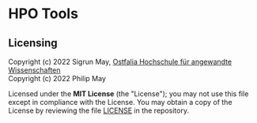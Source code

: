 # HPO Tools

## Licensing
Copyright (c) 2022 Sigrun May, [Ostfalia Hochschule für angewandte Wissenschaften](https://www.ostfalia.de/)<br/>
Copyright (c) 2022 Philip May

Licensed under the **MIT License** (the "License"); you may not use this file except in compliance with the License.
You may obtain a copy of the License by reviewing the file
[LICENSE](https://github.com/sigrun-may/hpo-tools/blob/main/LICENSE) in the repository.
